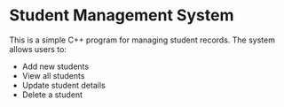 # Student Management System

This is a simple C++ program for managing student records. The system allows users to:

- Add new students
- View all students
- Update student details
- Delete a student

